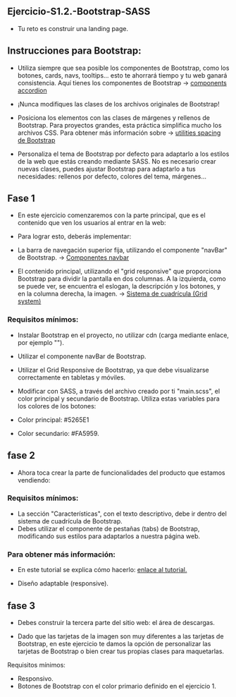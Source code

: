## Ejercicio-S1.2.-Bootstrap-SASS

* Tu reto es construir una landing page.

## Instrucciones para Bootstrap:

* Utiliza siempre que sea posible los componentes de Bootstrap, como los botones, cards, navs, tooltips... esto te ahorrará tiempo y tu web ganará consistencia. Aquí tienes los componentes de Bootstrap -> <a href = "https://getbootstrap.com/docs/5.0/components/accordion/"> components accordion </a>

* ¡Nunca modifiques las clases de los archivos originales de Bootstrap!

* Posiciona los elementos con las clases de márgenes y rellenos de Bootstrap. Para proyectos grandes, esta práctica simplifica mucho los archivos CSS. Para obtener más información sobre -> <a href = "https://getbootstrap.com/docs/5.0/utilities/spacing/"> utilities spacing de Bootstrap</a>

* Personaliza el tema de Bootstrap por defecto para adaptarlo a los estilos de la web que estás creando mediante SASS. No es necesario crear nuevas clases, puedes ajustar Bootstrap para adaptarlo a tus necesidades: rellenos por defecto, colores del tema, márgenes...

## Fase 1

* En este ejercicio comenzaremos con la parte principal, que es el contenido que ven los usuarios al entrar en la web:

* Para lograr esto, deberás implementar:

* La barra de navegación superior fija, utilizando el componente "navBar" de Bootstrap.
-> <a href = "https://getbootstrap.com/docs/5.0/components/navbar/">Componentes navbar</a>

* El contenido principal, utilizando el "grid responsive" que proporciona Bootstrap para dividir la pantalla en dos columnas. A la izquierda, como se puede ver, se encuentra el eslogan, la descripción y los botones, y en la columna derecha, la imagen.
-> <a href = "https://getbootstrap.com/docs/5.0/layout/grid/">Sistema de cuadrícula (Grid system)</a>

### Requisitos mínimos:
* Instalar Bootstrap en el proyecto, no utilizar cdn (carga mediante enlace, por ejemplo "<link href="https://cdn.jsdelivr.net/npm/bootstrap@5.0.2/...." rel="stylesheet" crossorigin="anonymous">").

* Utilizar el componente navBar de Bootstrap.

* Utilizar el Grid Responsive de Bootstrap, ya que debe visualizarse correctamente en tabletas y móviles.

* Modificar con SASS, a través del archivo creado por ti "main.scss", el color principal y secundario de Bootstrap. Utiliza estas variables para los colores de los botones:

* Color principal: #5265E1
* Color secundario: #FA5959.

## fase 2

* Ahora toca crear la parte de funcionalidades del producto que estamos vendiendo:

### Requisitos mínimos:

* La sección "Características", con el texto descriptivo, debe ir dentro del sistema de cuadrícula de Bootstrap.
* Debes utilizar el componente de pestañas (tabs) de Bootstrap, modificando sus estilos para adaptarlos a nuestra página web.

### Para obtener más información:

* En este tutorial se explica cómo hacerlo: <a href = "https://turbofuture.com/computers/Apply-custom-styles-to-bootastrap-tabs-step-by-step"> enlace al tutorial. </a>

* Diseño adaptable (responsive).

## fase 3
* Debes construir la tercera parte del sitio web: el área de descargas.

* Dado que las tarjetas de la imagen son muy diferentes a las tarjetas de Bootstrap, en este ejercicio te damos la opción de personalizar las tarjetas de Bootstrap o bien crear tus propias clases para maquetarlas.

Requisitos mínimos:
- Responsivo.
- Botones de Bootstrap con el color primario definido en el ejercicio 1.
